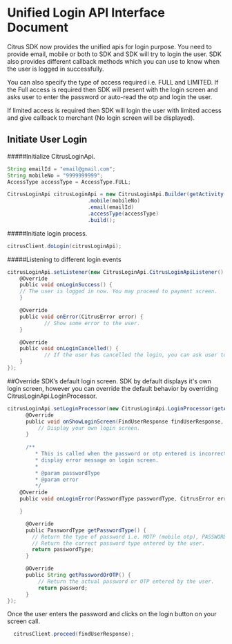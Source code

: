 # Unified Login API Interface Document


Citrus SDK now provides the unified apis for login purpose. 
You need to provide email, mobile or both to SDK and SDK will try to login the user.
SDK also provides different callback methods which you can use to know when the user is logged in successfully.

You can also specify the type of access required i.e. FULL and LIMITED. 
If the Full access is required then SDK will present with the login screen and 
asks user to enter the password or auto-read the otp and login the user.
    
If limited access is required then SDK will login the user with limited access and give callback to merchant (No login screen will be displayed).
   

## Initiate User Login

#####Initialize CitrusLoginApi.

``` groovy
String emailId = "email@gmail.com";
String mobileNo = "9999999999";
AccessType accessType = AccessType.FULL;

CitrusLoginApi citrusLoginApi = new CitrusLoginApi.Builder(getActivity())
					      .mobile(mobileNo)
					      .email(emailId)
					      .accessType(accessType)
					      .build();
```

#####Initiate login process.

``` groovy
citrusClient.doLogin(citrusLoginApi);
```


#####Listening to different login events

``` groovy
citrusLoginApi.setListener(new CitrusLoginApi.CitrusLoginApiListener() {
    @Override
    public void onLoginSuccess() {
	// The user is logged in now. You may proceed to payment screen.
    }

    @Override
    public void onError(CitrusError error) {
		    // Show some error to the user.
    }

    @Override
    public void onLoginCancelled() {
		    // If the user has cancelled the login, you can ask user to login again.
    }
});

```

##Override SDK’s default login screen.
SDK by default displays it's own login screen, however 
you can override the default behavior by overriding CitrusLoginApi.LoginProcessor.

``` groovy
citrusLoginApi.setLoginProcessor(new CitrusLoginApi.LoginProcessor(getActivity()) {
      @Override
      public void onShowLoginScreen(FindUserResponse findUserResponse, CitrusLoginApi citrusLoginApi) {
          // Display your own login screen.
      }
      
      /**
         * This is called when the password or otp entered is incorrect. Override this when you want to
         * display error message on login screen.
         *
         * @param passwordType
         * @param error
         */
	@Override
	public void onLoginError(PasswordType passwordType, CitrusError error) {

	}

      @Override
      public PasswordType getPasswordType() {
        // Return the type of password i.e. MOTP (mobile otp), PASSWORD (text password) or EOTP (email otp).
        // Return the correct password type entered by the user.
        return passwordType;
      }

      @Override
      public String getPasswordOrOTP() {
          // Return the actual password or OTP entered by the user.
          return password;
      }
});
```
Once the user enters the password and clicks on the login button on your screen call.

```groovy
  citrusClient.proceed(findUserResponse);
```
